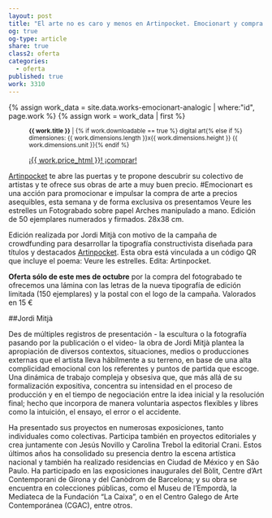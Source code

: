 ```yaml
---
layout: post
title: "El arte no es caro y menos en Artinpocket. Emocionart y compra arte"
og: true
og-type: article
share: true
class2: oferta
categories:
  - oferta
published: true
work: 3310
---
```


{% assign work_data = site.data.works-emocionart-analogic | where:"id", page.work %}
{% assign work = work_data | first %}
<figure class="text-center">
	<div class="padding-artwork-container">
		<a href="{{ page.url }}" title="{{ page.title }}">
			<div class="embed-container embed-container_9-16">
				<core-image sizing="cover" class="core-image-size" preload fade src="{{ work.featured_src }}"></core-image>	
			</div>
		</a>
	</div>
	<figcaption>
		<p><small><strong>{{ work.title }}</strong> | {% if work.downloadable == true %} digital art{% else if %} dimensiones: {{ work.dimensions.length }}x{{ work.dimensions.height }} {{ work.dimensions.unit }}{% endif %}</small></p>
		<p><a href="{{ work.permalink }}" class="btn btn-primary btn-lg">¡{{ work.price_html }}! ¡comprar! <i class="fa fa-credit-card"></i></a></p>
	</figcaption>
</figure>

<!--more-->

[Artinpocket](http://www.artinpocekt.cat/) te abre las puertas y te propone descubrir su colectivo de artistas y te ofrece sus obras de arte a muy buen precio. #Emocionart es una acción para promocionar e impulsar la compra de arte a precios asequibles, esta semana y de forma exclusiva os presentamos Veure les estrelles un Fotograbado sobre papel Arches manipulado a mano. Edición de 50 ejemplares numerados y firmados. 28x38 cm.

Edición realizada por Jordi Mitjà con motivo de la campaña de crowdfunding para desarrollar la tipografía constructivista diseñada para títulos y destacados [Artinpocket](http://www.artinpocketregular.com/). Esta obra está vinculada a un código QR que incluye el poema: Veure les estrelles. Edita: Artinpocket.

**Oferta sólo de este mes de octubre** por la compra del fotograbado te ofrecemos una lámina con las letras de la nueva tipografía de edición limitada (150 ejemplares) y la postal con el logo de la campaña. Valorados en 15 €

##Jordi Mitjà

Des de múltiples registros de presentación - la escultura o la fotografía pasando por la publicación o el video- la obra de Jordi Mitjà plantea la apropiación de diversos contextos, situaciones, medios o producciones externas que el artista lleva hábilmente a su terreno, en base de una alta complicidad emocional con los referentes y puntos de partida que escoge.  Una dinámica de trabajo compleja y obsesiva que, que más allá de su formalización expositiva, concentra su intensidad en el proceso de producción y en el tiempo de negociación entre la idea inicial y la resolución final; hecho que incorpora de manera voluntaria aspectos flexibles y libres como la intuición, el ensayo, el error o el accidente.

Ha presentado sus proyectos en numerosas exposiciones, tanto individuales como colectivas. Participa también en proyectos editoriales y crea juntamente con Jesús Novillo y Carolina Trebol la editorial Crani. Estos últimos años ha consolidado su presencia dentro la escena artística nacional y también ha realizado residencias en Ciudad de México y en Sâo Paulo. Ha participado en las exposiciones inaugurales del Bòlit, Centre d’Art Contemporani de Girona y del Canòdrom de Barcelona; y su obra se encuentra en colecciones públicas, como el Museu de l’Empordà, la Mediateca de la Fundación “La Caixa”, o en el Centro Galego de Arte Contemporánea (CGAC), entre otros.
